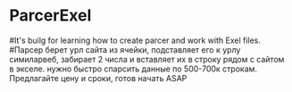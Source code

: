 # ParcerExel
#It's builg for learning how to create parcer and work with Exel files.
#Парсер берет урл сайта из ячейки, подставляет его к урлу симиларвеб, забирает 2 числа и вставляет их в строку рядом с сайтом в экселе. нужно быстро спарсить данные по 500-700к строкам. Предлагайте цену и сроки, готов начать ASAP 
